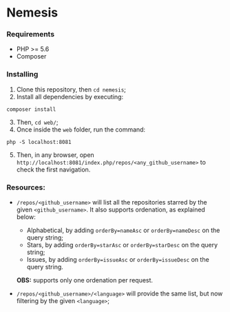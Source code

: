 # Nemesis

### Requirements

* PHP >= 5.6
* Composer

### Installing

1. Clone this repository, then `cd nemesis`;
2. Install all dependencies by executing:

```terminal
composer install
```

3. Then, `cd web/`;
4. Once inside the `web` folder, run the command:

```terminal
php -S localhost:8081
```

5. Then, in any browser, open `http://localhost:8081/index.php/repos/<any_github_username>` to check the first navigation.

### Resources:

* `/repos/<github_username>` will list all the repositories starred by the given `<github_username>`. It also supports ordenation, as explained below:
    
    * Alphabetical, by adding `orderBy=nameAsc` or `orderBy=nameDesc` on the query string;
    * Stars, by adding `orderBy=starAsc` or `orderBy=starDesc` on the query string;
    * Issues, by adding `orderBy=issueAsc` or `orderBy=issueDesc` on the query string.

    **OBS:** supports only one ordenation per request.

* `/repos/<github_username>/<language>` will provide the same list, but now filtering by the given `<language>`;
